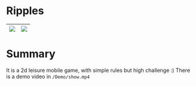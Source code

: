 # Ripples
<img src="https://github.com/RiceLiao/Game-Ripples-20180720/tree/master/Demo/cover.jpg">   |  <img src="https://github.com/RiceLiao/Game-Ripples-20180720/tree/master/Demo/1.jpg">
:-------------------------:|:-------------------------:

# Summary
It is a 2d leisure mobile game, with simple rules but high challenge :)
There is a demo video in `/Demo/show.mp4`